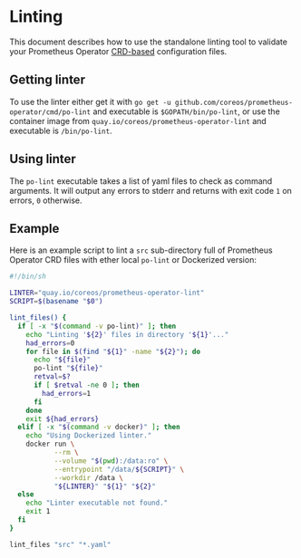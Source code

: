 # Linting

This document describes how to use the standalone linting tool to validate your Prometheus Operator [CRD-based](../design.md) configuration files.

## Getting linter

To use the linter either get it with `go get -u github.com/coreos/prometheus-operator/cmd/po-lint` and executable is `$GOPATH/bin/po-lint`, or use the container image from `quay.io/coreos/prometheus-operator-lint` and executable is `/bin/po-lint`.

## Using linter

The `po-lint` executable takes a list of yaml files to check as command arguments. It will output any errors to stderr and returns with exit code `1` on errors, `0` otherwise.

## Example

Here is an example script to lint a `src` sub-directory full of Prometheus Operator CRD files with ether local `po-lint` or Dockerized version:

```sh
#!/bin/sh

LINTER="quay.io/coreos/prometheus-operator-lint"
SCRIPT=$(basename "$0")

lint_files() {
  if [ -x "$(command -v po-lint)" ]; then
    echo "Linting '${2}' files in directory '${1}'..."
    had_errors=0
    for file in $(find "${1}" -name "${2}"); do
      echo "${file}"
      po-lint "${file}"
      retval=$?
      if [ $retval -ne 0 ]; then
        had_errors=1
      fi
    done
    exit ${had_errors}
  elif [ -x "$(command -v docker)" ]; then
    echo "Using Dockerized linter."
    docker run \
           --rm \
           --volume "$(pwd):/data:ro" \
           --entrypoint "/data/${SCRIPT}" \
           --workdir /data \
           "${LINTER}" "${1}" "${2}"
  else
    echo "Linter executable not found."
    exit 1
  fi
}

lint_files "src" "*.yaml"
```
